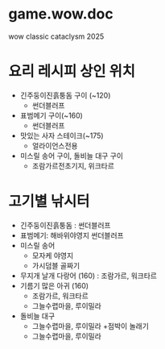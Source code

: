 # game.wow.doc
wow classic cataclysm 2025


# 요리 레시피 상인 위치
+ 긴주둥이진흙퉁돔 구이 (~120)
  + 썬더블러프
+ 표범메기 구이(~160) 
  + 썬더블러프
+ 맛있는 사자 스테이크(~175)
  + 얼라이언스전용
+ 미스릴 송어 구이, 돌비늘 대구 구이 
  + 조람가르전초기지, 위크타르

# 고기별 낚시터
+ 긴주둥이진흙퉁돔 : 썬더블러프
+ 표범메기: 해바위야영지 썬더블러프
+ 미스릴 송어
  + 모자케 야영지
  + 가시덤블 골짜기
+ 무지개 날개 다랑어 (160) : 조람가르, 워크타르
+ 기름기 많은 아귀 (160)
  + 조람가르, 워크타르
  + 그늘수렵마을, 루이밀라
+ 돌비늘 대구 
  + 그늘수렵마을, 루이밀라
+점박이 놀래기
  + 그늘수렵마을, 루이밀라

 
